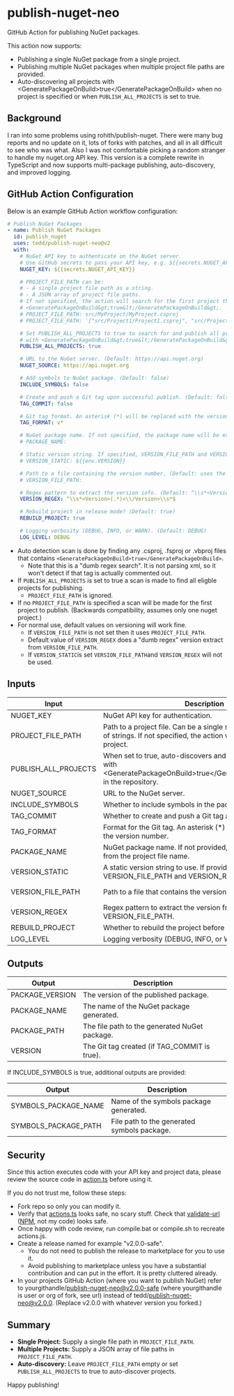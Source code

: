 # publish-nuget-neo

GitHub Action for publishing NuGet packages.

This action now supports:
- Publishing a single NuGet package from a single project.
- Publishing multiple NuGet packages when multiple project file paths are provided.
- Auto-discovering all projects with \<GeneratePackageOnBuild&gt;true&lt;/GeneratePackageOnBuild&gt; when no project is specified or when `PUBLISH_ALL_PROJECTS` is set to true.

## Background

I ran into some problems using rohith/publish-nuget. There were many bug reports and no update on it, lots of forks with patches, and all in all difficult to see who was what. Also I was not comfortable picking a random stranger to handle my nuget.org API key. This version is a complete rewrite in TypeScript and now supports multi-package publishing, auto-discovery, and improved logging.

## GitHub Action Configuration

Below is an example GitHub Action workflow configuration:

```yaml
# Publish NuGet Packages
- name: Publish NuGet Packages
  id: publish_nuget
  uses: tedd/publish-nuget-neo@v2
  with:
    # NuGet API key to authenticate on the NuGet server.
    # Use GitHub secrets to pass your API key, e.g. ${{secrets.NUGET_API_KEY}}.
    NUGET_KEY: ${{secrets.NUGET_API_KEY}}

    # PROJECT_FILE_PATH can be:
    # - A single project file path as a string.
    # - A JSON array of project file paths.
    # If not specified, the action will search for the first project that has 
    # <GeneratePackageOnBuild&gt;true&lt;/GeneratePackageOnBuild&gt;.
    # PROJECT_FILE_PATH: src/MyProject/MyProject.csproj
    # PROJECT_FILE_PATH: '["src/Project1/Project1.csproj", "src/Project2/Project2.csproj"]'

    # Set PUBLISH_ALL_PROJECTS to true to search for and publish all projects
    # with <GeneratePackageOnBuild&gt;true&lt;/GeneratePackageOnBuild&gt; in the repository. Default is false.
    PUBLISH_ALL_PROJECTS: true

    # URL to the NuGet server. (Default: https://api.nuget.org)
    NUGET_SOURCE: https://api.nuget.org

    # Add symbols to NuGet package. (Default: false)
    INCLUDE_SYMBOLS: false

    # Create and push a Git tag upon successful publish. (Default: false)
    TAG_COMMIT: false

    # Git tag format. An asterisk (*) will be replaced with the version number. (Default: v*)
    TAG_FORMAT: v*

    # NuGet package name. If not specified, the package name will be extracted from the project file name.
    # PACKAGE_NAME:

    # Static version string. If specified, VERSION_FILE_PATH and VERSION_REGEX are ignored.
    # VERSION_STATIC: ${{env.VERSION}}

    # Path to a file containing the version number. (Default: uses the project file)
    # VERSION_FILE_PATH:

    # Regex pattern to extract the version info. (Default: ^\\s*<Version>(.*)<\\/Version>\\s*$)
    VERSION_REGEX: ^\\s*<Version>(.*)<\\/Version>\\s*$

    # Rebuild project in release mode? (Default: true)
    REBUILD_PROJECT: true

    # Logging verbosity (DEBUG, INFO, or WARN). (Default: DEBUG)
    LOG_LEVEL: DEBUG
```

* Auto detection scan is done by finding any .csproj, .fsproj or .vbproj files that contains `<GeneratePackageOnBuild>true</GeneratePackageOnBuild>`.
  * Note that this is a "dumb regex search". It is not parsing xml, so it won't detect if that tag is actually commented out.  
* If `PUBLISH_ALL_PROJECTS` is set to true a scan is made to find all eligble projects for publishing.
  * `PROJECT_FILE_PATH` is ignored.
* If no `PROJECT_FILE_PATH` is specified a scan will be made for the first project to publish. (Backwards compatibility, assumes only one nuget project.)
* For normal use, default values on versioning will work fine.
  * If `VERSION_FILE_PATH` is not set then it uses `PROJECT_FILE_PATH`.
  * Default value of `VERSION_REGEX` does a "dumb regex" version extract from `VERSION_FILE_PATH`.
  * If `VERSION_STATIC`is set `VERSION_FILE_PATH`and `VERSION_REGEX` will not be used.

## Inputs

| Input                | Description                                                                                                                                                                | Default                            |
|----------------------|----------------------------------------------------------------------------------------------------------------------------------------------------------------------------|------------------------------------|
| NUGET_KEY            | NuGet API key for authentication.                                                                                                                                          | **Required**                       |
| PROJECT_FILE_PATH    | Path to a project file. Can be a single string or a JSON array of strings. If not specified, the action will auto-discover the project.                                    | (Auto-discover first project)      |
| PUBLISH_ALL_PROJECTS | When set to true, auto-discovers and publishes all projects with \<GeneratePackageOnBuild&gt;true&lt;/GeneratePackageOnBuild&gt; in the repository.                              | false                              |
| NUGET_SOURCE         | URL to the NuGet server.                                                                                                                                                     | https://api.nuget.org              |
| INCLUDE_SYMBOLS      | Whether to include symbols in the package.                                                                                                                                 | false                              |
| TAG_COMMIT           | Whether to create and push a Git tag after publishing.                                                                                                                     | false                              |
| TAG_FORMAT           | Format for the Git tag. An asterisk (\*) will be replaced with the version number.                                                                                          | v\*                               |
| PACKAGE_NAME         | NuGet package name. If not provided, the name is extracted from the project file name.                                                                                      | (Extracted from project file)      |
| VERSION_STATIC       | A static version string to use. If provided, VERSION_FILE_PATH and VERSION_REGEX are ignored.                                                                               |                                    |
| VERSION_FILE_PATH    | Path to a file that contains the version number.                                                                                                                           | (Defaults to the project file)     |
| VERSION_REGEX        | Regex pattern to extract the version from the VERSION_FILE_PATH.                                                                                                           | ^\s*\<Version\>(.*)\<\/Version\>\s*$  |
| REBUILD_PROJECT      | Whether to rebuild the project before packaging.                                                                                                                         | true                               |
| LOG_LEVEL            | Logging verbosity (DEBUG, INFO, or WARN).                                                                                                                                  | DEBUG                              |

## Outputs

| Output             | Description                                   |
|--------------------|-----------------------------------------------|
| PACKAGE_VERSION    | The version of the published package.         |
| PACKAGE_NAME       | The name of the NuGet package generated.      |
| PACKAGE_PATH       | The file path to the generated NuGet package. |
| VERSION            | The Git tag created (if TAG_COMMIT is true).   |

If INCLUDE_SYMBOLS is true, additional outputs are provided:

| Output                 | Description                                      |
|------------------------|--------------------------------------------------|
| SYMBOLS_PACKAGE_NAME   | Name of the symbols package generated.           |
| SYMBOLS_PACKAGE_PATH   | File path to the generated symbols package.      |

## Security

Since this action executes code with your API key and project data, please review the source code in [action.ts](https://github.com/tedd/publish-nuget-neo/blob/main/action.ts) before using it.

If you do not trust me, follow these steps:
* Fork repo so only you can modify it.
* Verify that [actions.ts](https://github.com/tedd/publish-nuget-neo/blob/main/action.ts) looks safe, no scary stuff. Check that [validate-url](https://github.com/tedd/publish-nuget-neo/blob/main/node_modules/valid-url/index.js) ([NPM](https://www.npmjs.com/package/valid-url), not my code) looks safe.
* Once happy with code review, run compile.bat or compile.sh to recreate actions.js.
* Create a release named for example "v2.0.0-safe".
  * You do not need to publish the release to marketplace for you to use it.
  * Avoid publishing to marketplace unless you have a substantial contribution and can put in the effort. It is pretty cluttered already.
* In your projects GitHub Action (where you want to publish NuGet) refer to yourgithandle/publish-nuget-neo@v2.0.0-safe (where yourgithandle is user or org of fork, see url) instead of tedd/publish-nuget-neo@v2.0.0. (Replace v2.0.0 with whatever version you forked.)

## Summary

- **Single Project:** Supply a single file path in `PROJECT_FILE_PATH`.
- **Multiple Projects:** Supply a JSON array of file paths in `PROJECT_FILE_PATH`.
- **Auto-discovery:** Leave `PROJECT_FILE_PATH` empty or set `PUBLISH_ALL_PROJECTS` to true to auto-discover projects.

Happy publishing!
